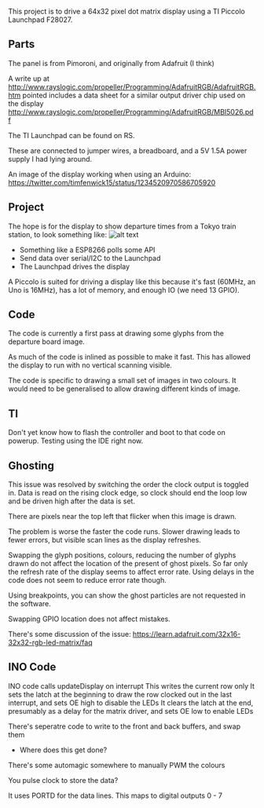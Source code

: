 This project is to drive a 64x32 pixel dot matrix display using a TI Piccolo Launchpad F28027.

## Parts
The panel is from Pimoroni, and originally from Adafruit (I think)

A write up at http://www.rayslogic.com/propeller/Programming/AdafruitRGB/AdafruitRGB.htm pointed includes a data sheet for a similar output driver chip used on the display http://www.rayslogic.com/propeller/Programming/AdafruitRGB/MBI5026.pdf

The TI Launchpad can be found on RS.

These are connected to jumper wires, a breadboard, and a 5V 1.5A power supply I had lying around.

An image of the display working when using an Arduino: https://twitter.com/timfenwick15/status/1234520970586705920

## Project
The hope is for the display to show departure times from a Tokyo train station, to look something like:
![alt text](https://youinjapan.net/transportation/pics/japan-train-board.jpg "A Japanese departure board")

- Something like a ESP8266 polls some API
- Send data over serial/I2C to the Launchpad
- The Launchpad drives the display

A Piccolo is suited for driving a display like this because it's fast (60MHz, an Uno is 16MHz), has a lot of memory, and enough IO (we need 13 GPIO).

## Code
The code is currently a first pass at drawing some glyphs from the departure board image.

As much of the code is inlined as possible to make it fast. This has allowed the display to run with no vertical scanning visible.

The code is specific to drawing a small set of images in two colours. It would need to be generalised to allow drawing different kinds of image.

## TI
Don't yet know how to flash the controller and boot to that code on powerup. Testing using the IDE right now.

## Ghosting
This issue was resolved by switching the order the clock output is toggled in. Data is read on the rising clock edge, so clock should end the loop low and be driven high after the data is set.

There are pixels near the top left that flicker when this image is drawn.

The problem is worse the faster the code runs. Slower drawing leads to fewer errors, but visible scan lines as the display refreshes.

Swapping the glyph positions, colours, reducing the number of glyphs drawn do not affect the location of the present of ghost pixels. So far only the refresh rate of the display seems to affect error rate. Using delays in the code does not seem to reduce error rate though.

Using breakpoints, you can show the ghost particles are not requested in the software.

Swapping GPIO location does not affect mistakes.

There's some discussion of the issue: https://learn.adafruit.com/32x16-32x32-rgb-led-matrix/faq

## INO Code

INO code calls updateDisplay on interrupt
This writes the current row only
It sets the latch at the beginning to draw the row clocked out in the last interrupt, and sets OE high to disable the LEDs
It clears the latch at the end, presumably as a delay for the matrix driver, and sets OE low to enable LEDs

There's seperatre code to write to the front and back buffers, and swap them
  - Where does this get done?

  There's some automagic somewhere to manually PWM the colours

  You pulse clock to store the data?

  It uses PORTD for the data lines. This maps to digital outputs 0 - 7

